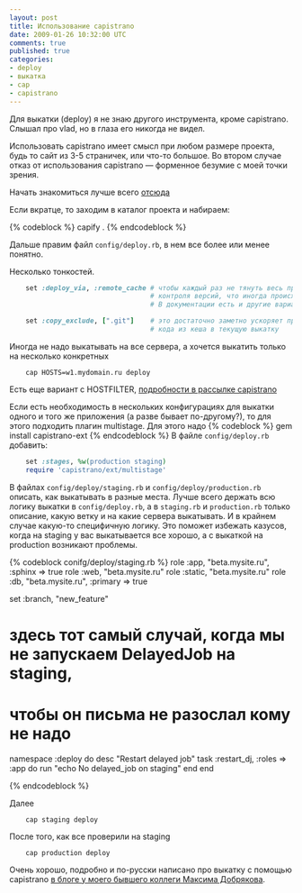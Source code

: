 ```yaml
---
layout: post
title: Использование capistrano
date: 2009-01-26 10:32:00 UTC
comments: true
published: true
categories:
- deploy
- выкатка
- cap
- capistrano
---
```


Для выкатки (deploy) я не знаю другого инструмента, кроме capistrano. Слышал про vlad, но в глаза его никогда не
видел.

Использовать capistrano имеет смысл при любом размере проекта, будь то сайт из 3-5 страничек, или что-то большое. Во
втором случае отказ от использования capistrano — форменное безумие с моей точки зрения.

Начать знакомиться лучше всего [отсюда](https://github.com/capistrano/capistrano/wiki/)

Если вкратце, то заходим в каталог проекта и набираем:

{% codeblock %}
    capify .
{% endcodeblock %}

Дальше правим файл `config/deploy.rb`, в нем все более или менее понятно.

Несколько тонкостей.

``` ruby
    set :deploy_via, :remote_cache # чтобы каждый раз не тянуть весь проект из системы
                                   # контроля версий, что иногда происходит не очень быстро.
                                   # В документации есть и другие варианты, стоит прочесть.

    set :copy_exclude, [".git"]    # это достаточно заметно ускоряет процесс копирования
                                   # кода из кеша в текущую выкатку

```

Иногда не надо выкатывать на все сервера, а хочется выкатить только на несколько конкретных

```
    cap HOSTS=w1.mydomain.ru deploy
```

Есть еще вариант с HOSTFILTER,
[подробности в рассылке capistrano](http://groups.google.co.uk/group/capistrano/browse_thread/thread/0592ab63dda72d7e?hl=en#)

Если есть необходимость в нескольких конфигурациях для выкатки одного и того же приложения (а разве бывает по-другому?),
то для этого подходить плагин multistage. Для этого надо
{% codeblock %}
gem install capistrano-ext
{% endcodeblock %}
В файле `config/deploy.rb` добавить:

``` ruby
    set :stages, %w(production staging)
    require 'capistrano/ext/multistage'
```

В файлах `config/deploy/staging.rb` и `config/deploy/production.rb` описать, как выкатывать в разные места. Лучше всего
держать всю логику выкатки в `config/deploy.rb`, а в `staging.rb` и `production.rb` только описание, какую ветку и на
какие сервера выкатывать. И в крайнем случае какую-то специфичную логику. Это поможет избежать казусов, когда на staging у
вас выкатывается все хорошо, а с выкаткой на production возникают проблемы.

{% codeblock conifg/deploy/staging.rb %}
role :app,    "beta.mysite.ru", :sphinx => true
role :web,    "beta.mysite.ru"
role :static, "beta.mysite.ru"
role :db,     "beta.mysite.ru", :primary => true

set :branch, "new_feature"

# здесь тот самый случай, когда мы не запускаем DelayedJob на staging,
# чтобы он письма не разослал кому не надо
namespace :deploy do
  desc "Restart delayed job"
  task :restart_dj, :roles => :app do
    run "echo No delayed_job on staging"
  end
end

{% endcodeblock %}

Далее

```
    cap staging deploy
```

После того, как все проверили на staging

```
    cap production deploy
```

Очень хорошо, подробно и по-русски написано про выкатку с помощью capistrano
[в блоге у моего бывшего коллеги Максима Добрякова](http://maksd.info/tag/capistrano).
